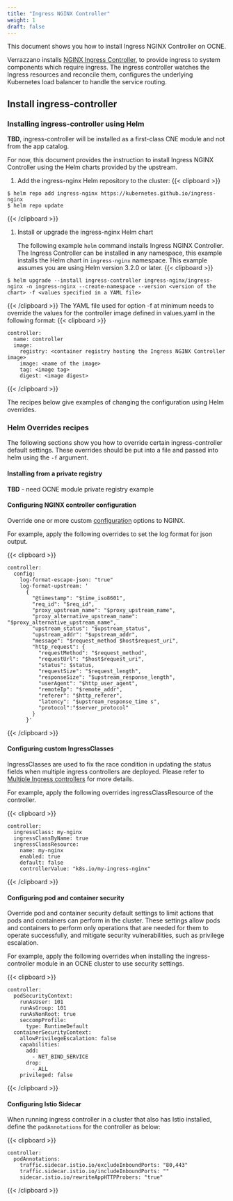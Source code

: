 ```yaml
---
title: "Ingress NGINX Controller"
weight: 1
draft: false
---
```

This document shows you how to install Ingress NGINX Controller on OCNE.

Verrazzano installs [NGINX Ingress Controller](https://www.nginx.com/resources/glossary/kubernetes-ingress-controller/), to provide ingress to system components which require ingress.
The ingress controller watches the Ingress resources and reconcile them, configures the underlying Kubernetes load balancer to handle the service routing.

## Install ingress-controller

### Installing ingress-controller using Helm
**TBD**, ingress-controller will be installed as a first-class CNE module and not from the app catalog.

For now, this document provides the instruction to install Ingress NGINX Controller using the Helm charts provided by the upstream.

1. Add the ingress-nginx Helm repository to the cluster:
{{< clipboard >}}
<div class="highlight">

```
$ helm repo add ingress-nginx https://kubernetes.github.io/ingress-nginx
$ helm repo update
```
</div>
{{< /clipboard >}}

1. Install or upgrade the ingress-nginx Helm chart

   The following example `helm` command installs Ingress NGINX Controller. The Ingress Controller can be installed in any namespace, this example installs the Helm chart in `ingress-nginx` namespace. This example assumes you are using Helm version 3.2.0 or later.
{{< clipboard >}}
<div class="highlight">

```
$ helm upgrade --install ingress-controller ingress-nginx/ingress-nginx -n ingress-nginx --create-namespace --version <version of the chart> -f <values specified in a YAML file>
```
</div>
{{< /clipboard >}}
The YAML file used for option -f at minimum needs to override the values for the controller image defined in values.yaml in the following format:
{{< clipboard >}}
<div class="highlight">

```
controller:
  name: controller
  image:
    registry: <container registry hosting the Ingress NGINX Controller image>
    image: <name of the image>
    tag: <image tag>
    digest: <image digest>
```
</div>
{{< /clipboard >}}

The recipes below give examples of changing the configuration using Helm overrides.

### Helm Overrides recipes
The following sections show you how to override certain ingress-controller default settings. These overrides should be put into a file and passed into helm using the `-f` argument.

#### Installing from a private registry
**TBD** - need OCNE module private registry example

#### Configuring NGINX controller configuration
Override one or more custom [configuration](https://kubernetes.github.io/ingress-nginx/user-guide/nginx-configuration/configmap/) options to NGINX.

For example, apply the following overrides to set the log format for json output.

{{< clipboard >}}
<div class="highlight">

```
controller:
  config:
    log-format-escape-json: "true"
    log-format-upstream: '
      {
        "@timestamp": "$time_iso8601",
        "req_id": "$req_id",
        "proxy_upstream_name": "$proxy_upstream_name",
        "proxy_alternative_upstream_name": "$proxy_alternative_upstream_name",
        "upstream_status": "$upstream_status",
        "upstream_addr": "$upstream_addr",
        "message": "$request_method $host$request_uri",
        "http_request": {
          "requestMethod": "$request_method",
          "requestUrl": "$host$request_uri",
          "status": $status,
          "requestSize": "$request_length",
          "responseSize": "$upstream_response_length",
          "userAgent": "$http_user_agent",
          "remoteIp": "$remote_addr",
          "referer": "$http_referer",
          "latency": "$upstream_response_time s",
          "protocol":"$server_protocol"
        }
      }'
  ```
  </div>
  {{< /clipboard >}}

#### Configuring custom IngressClasses
IngressClasses are used to fix the race condition in updating the status fields when multiple ingress controllers are deployed. Please refer to [Multiple Ingress controllers](https://kubernetes.github.io/ingress-nginx/user-guide/multiple-ingress/) for more details.

For example, apply the following overrides ingressClassResource of the controller.

{{< clipboard >}}
<div class="highlight">

```
controller:
  ingressClass: my-nginx
  ingressClassByName: true
  ingressClassResource:
    name: my-nginx
    enabled: true
    default: false
    controllerValue: "k8s.io/my-ingress-nginx"
  ```
  </div>
  {{< /clipboard >}}

#### Configuring pod and container security
Override pod and container security default settings to limit actions that pods and containers can perform in the cluster. These settings allow pods and containers to perform only operations that are needed for them to operate successfully, and mitigate security vulnerabilities, such as privilege escalation.

For example, apply the following overrides when installing the ingress-controller module in an OCNE cluster to use security settings.

{{< clipboard >}}
<div class="highlight">

```
controller:
  podSecurityContext:
    runAsUser: 101
    runAsGroup: 101
    runAsNonRoot: true
    seccompProfile:
      type: RuntimeDefault
  containerSecurityContext:
    allowPrivilegeEscalation: false
    capabilities:
      add:
        - NET_BIND_SERVICE
      drop:
        - ALL
    privileged: false
  ```
  </div>
  {{< /clipboard >}}

#### Configuring Istio Sidecar

When running ingress controller in a cluster that also has Istio installed, define the `podAnnotations` for the controller as below:

{{< clipboard >}}
<div class="highlight">

```
controller:
  podAnnotations:
    traffic.sidecar.istio.io/excludeInboundPorts: "80,443"
    traffic.sidecar.istio.io/includeInboundPorts: ""
    sidecar.istio.io/rewriteAppHTTPProbers: "true"
```
</div>
{{< /clipboard >}}
